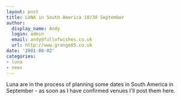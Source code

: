 ```yaml
---
layout: post
title: LUNA in South America 18/30 September
author:
  display_name: Andy
  login: admin
  email: andy@fullofwishes.co.uk
  url: http://www.grange85.co.uk
date: '2001-08-02'
categories:
- luna
- news
---
```

Luna are in the process of planning some dates in South America in September -
as soon as I have confirmed venues I'll post them here.


